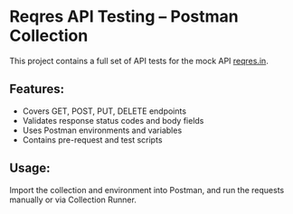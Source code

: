 # Reqres API Testing – Postman Collection

This project contains a full set of API tests for the mock API [reqres.in](https://reqres.in/).

## Features:
- Covers GET, POST, PUT, DELETE endpoints
- Validates response status codes and body fields
- Uses Postman environments and variables
- Contains pre-request and test scripts

## Usage:
Import the collection and environment into Postman, and run the requests manually or via Collection Runner.
